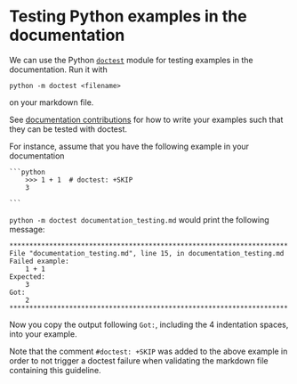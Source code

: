 Testing Python examples in the documentation
============================================

We can use the Python [`doctest`](https://docs.python.org/3/library/doctest.html) module for testing examples in the documentation.
Run it with

    python -m doctest <filename>

on your markdown file.

See [documentation contributions] for how to write your examples such that they can be tested with doctest.

For instance, assume that you have the following example in your documentation

    ```python
        >>> 1 + 1  # doctest: +SKIP
        3

    ```

`python -m doctest documentation_testing.md` would print the following message:

```shell
**********************************************************************
File "documentation_testing.md", line 15, in documentation_testing.md
Failed example:
    1 + 1
Expected:
    3
Got:
    2
**********************************************************************
```

Now you copy the output following `Got:`, including the 4 indentation spaces, into your example.

Note that the comment `#doctest: +SKIP` was added to the above example in order to not trigger a doctest failure when validating the markdown file containing this guideline.



[documentation contributions]: ./documentation_contributions.md
